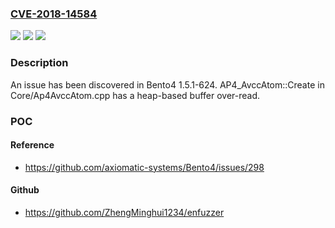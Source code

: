 ### [CVE-2018-14584](https://cve.mitre.org/cgi-bin/cvename.cgi?name=CVE-2018-14584)
![](https://img.shields.io/static/v1?label=Product&message=n%2Fa&color=blue)
![](https://img.shields.io/static/v1?label=Version&message=n%2Fa&color=blue)
![](https://img.shields.io/static/v1?label=Vulnerability&message=n%2Fa&color=brighgreen)

### Description

An issue has been discovered in Bento4 1.5.1-624. AP4_AvccAtom::Create in Core/Ap4AvccAtom.cpp has a heap-based buffer over-read.

### POC

#### Reference
- https://github.com/axiomatic-systems/Bento4/issues/298

#### Github
- https://github.com/ZhengMinghui1234/enfuzzer


